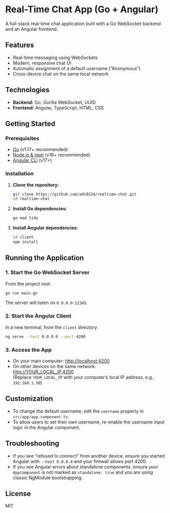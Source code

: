 # Real-Time Chat App (Go + Angular)

A full-stack real-time chat application built with a Go WebSocket backend and an Angular frontend.

## Features

- Real-time messaging using WebSockets
- Modern, responsive chat UI
- Automatic assignment of a default username (“Anonymous”)
- Cross-device chat on the same local network

## Technologies

- **Backend:** Go, Gorilla WebSocket, UUID
- **Frontend:** Angular, TypeScript, HTML, CSS

## Getting Started

### Prerequisites

- [Go](https://go.dev/dl/) (v1.17+ recommended)
- [Node.js & npm](https://nodejs.org/) (v16+ recommended)
- [Angular CLI](https://angular.io/cli) (v17+)

### Installation

1. **Clone the repository:**
   ```sh
   git clone https://github.com/adi0224/realtime-chat.git
   cd realtime-chat
   ```

2. **Install Go dependencies:**
   ```sh
   go mod tidy
   ```

3. **Install Angular dependencies:**
   ```sh
   cd client
   npm install
   ```

## Running the Application

### 1. Start the Go WebSocket Server

From the project root:
```sh
go run main.go
```
The server will listen on `0.0.0.0:12345`.

### 2. Start the Angular Client

In a new terminal, from the `client` directory:
```sh
ng serve --host 0.0.0.0 --port 4200
```

### 3. Access the App

- On your main computer: [http://localhost:4200](http://localhost:4200)
- On other devices on the same network:  
  [http://YOUR_LOCAL_IP:4200](http://YOUR_LOCAL_IP:4200)  
  (Replace `YOUR_LOCAL_IP` with your computer’s local IP address, e.g., `192.168.1.50`)

## Customization

- To change the default username, edit the `username` property in `src/app/app.component.ts`.
- To allow users to set their own username, re-enable the username input logic in the Angular component.

## Troubleshooting

- If you see “refused to connect” from another device, ensure you started Angular with `--host 0.0.0.0` and your firewall allows port 4200.
- If you see Angular errors about standalone components, ensure your `AppComponent` is not marked as `standalone: true` and you are using classic NgModule bootstrapping.

## License

MIT 